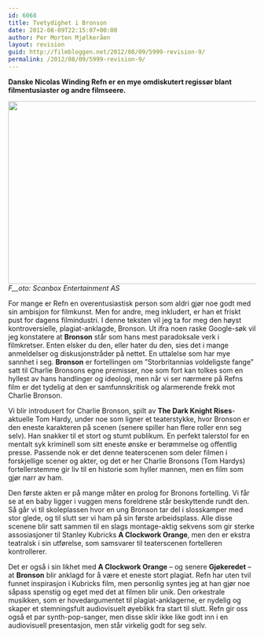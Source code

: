 ```yaml
---
id: 6068
title: Tvetydighet i Bronson
date: 2012-08-09T22:15:07+00:00
author: Per Morten Mjølkeråen
layout: revision
guid: http://filmbloggen.net/2012/08/09/5999-revision-9/
permalink: /2012/08/09/5999-revision-9/
---
```

**Danske Nicolas Winding Refn er en mye omdiskutert regissør blant filmentusiaster og andre filmseere. <!--more-->**

<a href="http://filmbloggen.net/?attachment_id=6060" rel="attachment wp-att-6060"><img class="alignnone size-large wp-image-6060" src="http://filmbloggen.net/wp-content/uploads//2012/08/14-620x371.gif" alt="" width="620" height="371" /><br /> </a>_F__oto: Scanbox Entertainment AS_

For mange er Refn en overentusiastisk person som aldri gjør noe godt med sin ambisjon for filmkunst. Men for andre, meg inkludert, er han et friskt pust for dagens filmindustri. I denne teksten vil jeg ta for meg den høyst kontroversielle, plagiat-anklagde, Bronson. Ut ifra noen raske Google-søk vil jeg konstatere at **Bronson** står som hans mest paradoksale verk i filmkretser. Enten elsker du den, eller hater du den, sies det i mange anmeldelser og diskusjonstråder på nettet. En uttalelse som har mye sannhet i seg. **Bronson** er fortellingen om ”Storbritannias voldeligste fange” satt til Charlie Bronsons egne premisser, noe som fort kan tolkes som en hyllest av hans handlinger og ideologi, men når vi ser nærmere på Refns film er det tydelig at den er samfunnskritisk og alarmerende frekk mot Charlie Bronson.

Vi blir introdusert for Charlie Bronson, spilt av **The Dark Knight Rises**-aktuelle Tom Hardy, under noe som ligner et teaterstykke, hvor Bronson er den eneste karakteren på scenen (senere spiller han flere roller enn seg selv). Han snakker til et stort og stumt publikum. En perfekt talerstol for en mentalt syk kriminell som sitt eneste ønske er berømmelse og offentlig presse. Passende nok er det denne teaterscenen som deler filmen i forskjellige scener og akter, og det er her Charlie Bronsons (Tom Hardys) fortellerstemme gir liv til en historie som hyller mannen, men en film som gjør narr av ham.

Den første akten er på mange måter en prolog for Bronons fortelling. Vi får se at en baby ligger i vuggen mens foreldrene står beskyttende rundt den. Så går vi til skoleplassen hvor en ung Bronson tar del i slosskamper med stor glede, og til slutt ser vi ham på sin første arbeidsplass. Alle disse scenene blir satt sammen til en slags montage-aktig sekvens som gir sterke assosiasjoner til Stanley Kubricks **A Clockwork Orange**, men den er ekstra teatralsk i sin utførelse, som samsvarer til teaterscenen fortelleren kontrollerer.

Det er også i sin likhet med **A Clockwork Orange** &#8211; og senere **Gjøkeredet** &#8211; at **Bronson** blir anklagd for å være et eneste stort plagiat. Refn har uten tvil funnet inspirasjon i Kubricks film, men personlig syntes jeg at han gjør noe såpass spenstig og eget med det at filmen blir unik. Den orkestrale musikken, som er hovedargumentet til plagiat-anklagerne, er nydelig og skaper et stemningsfult audiovisuelt øyeblikk fra start til slutt. Refn gir oss også et par synth-pop-sanger, men disse sklir ikke like godt inn i en audiovisuell presentasjon, men står virkelig godt for seg selv.